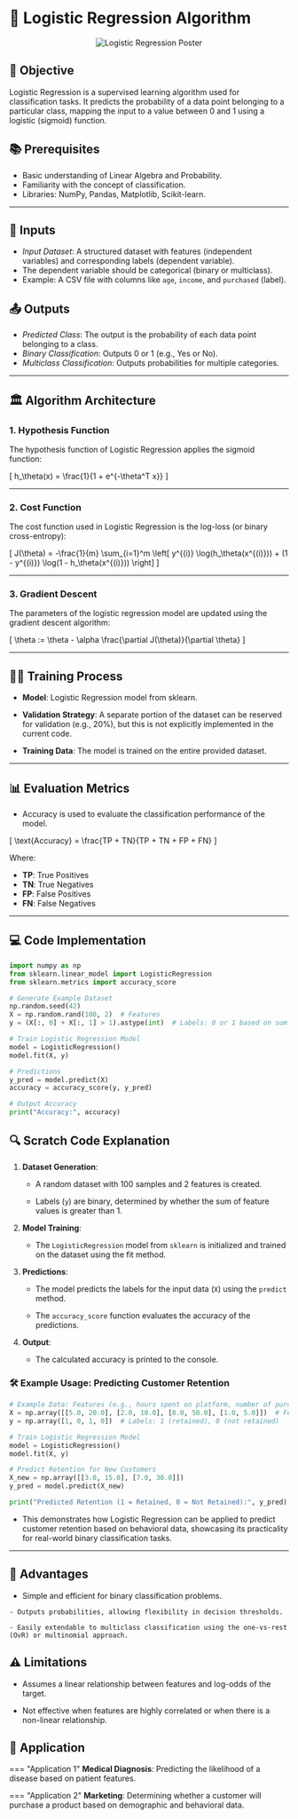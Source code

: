 # 🧮 Logistic Regression Algorithm

<div align="center"> <img src="https://static.javatpoint.com/tutorial/machine-learning/images/logistic-regression-in-machine-learning.png" alt="Logistic Regression Poster" /> </div>

## 🎯 Objective 
Logistic Regression is a supervised learning algorithm used for classification tasks. It predicts the probability of a data point belonging to a particular class, mapping the input to a value between 0 and 1 using a logistic (sigmoid) function.

## 📚 Prerequisites 
- Basic understanding of Linear Algebra and Probability.
- Familiarity with the concept of classification.
- Libraries: NumPy, Pandas, Matplotlib, Scikit-learn.

--- 

## 🧩 Inputs 
- *Input Dataset*: A structured dataset with features (independent variables) and corresponding labels (dependent variable).
- The dependent variable should be categorical (binary or multiclass).
- Example: A CSV file with columns like `age`, `income`, and `purchased` (label).


## 📤 Outputs 
- *Predicted Class*: The output is the probability of each data point belonging to a class.
- *Binary Classification*: Outputs 0 or 1 (e.g., Yes or No).
- *Multiclass Classification*: Outputs probabilities for multiple categories.

---

## 🏛️ Algorithm Architecture 

### 1. Hypothesis Function
The hypothesis function of Logistic Regression applies the sigmoid function:

\[
h_\theta(x) = \frac{1}{1 + e^{-\theta^T x}}
\]

---

### 2. Cost Function
The cost function used in Logistic Regression is the log-loss (or binary cross-entropy):

\[
J(\theta) = -\frac{1}{m} \sum_{i=1}^m \left[ y^{(i)} \log(h_\theta(x^{(i)})) + (1 - y^{(i)}) \log(1 - h_\theta(x^{(i)})) \right]
\]

---

### 3. Gradient Descent
The parameters of the logistic regression model are updated using the gradient descent algorithm:

\[
\theta := \theta - \alpha \frac{\partial J(\theta)}{\partial \theta}
\]

---

## 🏋️‍♂️ Training Process 
- **Model**: Logistic Regression model from sklearn.

- **Validation Strategy**: A separate portion of the dataset can be reserved for validation (e.g., 20%), but this is not explicitly implemented in the current code.

- **Training Data**: The model is trained on the entire provided dataset.



---

## 📊 Evaluation Metrics 
- Accuracy is used to evaluate the classification performance of the model.

\[
\text{Accuracy} = \frac{TP + TN}{TP + TN + FP + FN}
\]

Where:

- **TP**: True Positives
- **TN**: True Negatives
- **FP**: False Positives
- **FN**: False Negatives

---

## 💻 Code Implementation 

```python
import numpy as np
from sklearn.linear_model import LogisticRegression
from sklearn.metrics import accuracy_score

# Generate Example Dataset
np.random.seed(42)
X = np.random.rand(100, 2)  # Features
y = (X[:, 0] + X[:, 1] > 1).astype(int)  # Labels: 0 or 1 based on sum of features

# Train Logistic Regression Model
model = LogisticRegression()
model.fit(X, y)

# Predictions
y_pred = model.predict(X)
accuracy = accuracy_score(y, y_pred)

# Output Accuracy
print("Accuracy:", accuracy)
```

## 🔍 Scratch Code Explanation
1. **Dataset Generation**:

    - A random dataset with 100 samples and 2 features is created.

    - Labels (`y`) are binary, determined by whether the sum of feature values is greater than 1.

2. **Model Training**:
    - The `LogisticRegression` model from `sklearn` is initialized and trained on the dataset using the fit method.

3. **Predictions**:

    - The model predicts the labels for the input data (`X`) using the `predict` method.

    - The `accuracy_score` function evaluates the accuracy of the predictions.

4. **Output**:

    - The calculated accuracy is printed to the console.


### 🛠️ Example Usage: Predicting Customer Retention

```python
# Example Data: Features (e.g., hours spent on platform, number of purchases)
X = np.array([[5.0, 20.0], [2.0, 10.0], [8.0, 50.0], [1.0, 5.0]])  # Features
y = np.array([1, 0, 1, 0])  # Labels: 1 (retained), 0 (not retained)

# Train Logistic Regression Model
model = LogisticRegression()
model.fit(X, y)

# Predict Retention for New Customers
X_new = np.array([[3.0, 15.0], [7.0, 30.0]])
y_pred = model.predict(X_new)

print("Predicted Retention (1 = Retained, 0 = Not Retained):", y_pred)
```

- This demonstrates how Logistic Regression can be applied to predict customer retention based on behavioral data, showcasing its practicality for real-world binary classification tasks.



--- 

## 🌟 Advantages 
   -  Simple and efficient for binary classification problems.

    - Outputs probabilities, allowing flexibility in decision thresholds.

    - Easily extendable to multiclass classification using the one-vs-rest (OvR) or multinomial approach.

## ⚠️ Limitations 

-  Assumes a linear relationship between features and log-odds of the target.

- Not effective when features are highly correlated or when there is a non-linear relationship.

## 🚀 Application 

=== "Application 1"
    **Medical Diagnosis**: Predicting the likelihood of a disease based on patient features.


=== "Application 2"
    **Marketing**: Determining whether a customer will purchase a product based on demographic and behavioral data.

